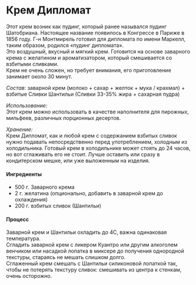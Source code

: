 # Крем Дипломат

Этот крем возник как пудинг, который ранее назывался пудинг Шатобриана. Настоящее название появилось в Конгрессе в Париже в 1856 году. Г-н Монтмирель готовил для дипломата по имени Маркелл, таким образом, родился «пудинг дипломата».  
Это воздушный, вкусный и мягкий крем. Готовится на основе заварного крема с желатином и ароматизатором, который смешивается со взбитыми сливками.  
Крем не очень сложен, но требует внимания, его приготовление занимает около 30 минут.

*Состав*: заварной крем (молоко + сахар + желток + мука / крахмал) + взбитые Сливки Шантильи  (Сливки 33-35% жира + сахарная пудра)

*Использование:*  
Этот крем можно использовать в качестве наполнителя для пирожных, мильфеев, различных порционных десертов.

*Хранение:*  
Крем Дипломат, как и любой крем с содержанием взбитых сливок нужно подавать непосредственно перед употреблением, холодным из холодильника. Готовый крем в холодильнике может стоять до 24 часов, но вот сглаживать его не стоит. Лучше оставить или сразу в кондитерском мешке, или уже выложенным на изделия.

#### Ингредиенты

* 500 г. Заварного крема
* 2 г. желатина (опционально, добавить в заварной крем до охлаждения)
* 200 г. взбитых сливок (Шантильи)

#### Процесс

Заварной крем и Шантильи охладить до 4С, важна одинаковая температура.  
Сгладить заварной крем с ликером Куантро или другим алкоголем венчиком или насадкой лопатка в миксере до получения однородной текстуры, стараясь не мешать слишком долго.  
Сглаженный крем смешать с Шантильи силиконовой лопаткой так, чтобы не потерять текстуру сливок: смешивать из центра к стенкам, очень осторожно.
